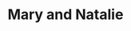 ---
layout: item
raw_url: https://prdwebappstorage.blob.core.windows.net/kansaspattons/images/gallery-2009-10-18/img58423.jpg
thumb_url: https://prdwebappstorage.blob.core.windows.net/kansaspattons/images/gallery-2009-10-18/thumb_img58423.jpg
index: 3
title: Mary and Natalie
---